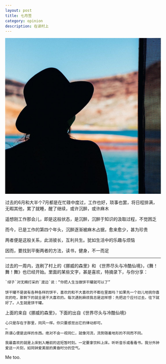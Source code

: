```yaml
---
layout: post
title: 七月签
category: opinion
description: 在读村上
---
```

![](/images/2016_07/reading.jpg)

过去的6月和大半个7月都是在忙碌中度过，工作也好，琐事也罢，将日程排满，无暇其他，累了就睡，醒了继续，或许沉醉，或许麻木

遥想刚工作那会儿，即是这般状态，是沉醉，沉醉于知识的汲取过程，不觉困乏

而今，已是工作的第四个年头，沉醉逐渐被麻木占据，愈来愈少，甚为珍贵

两者便是这般关系，此消彼长，互利共生。犹如生活中的乐趣与烦恼

因而，要找到平衡两者的方法，读书，健身，不一而足

---

过去的一周内，连刷了村上的《挪威的森里》和 《世界尽头与冷酷仙境》，《舞！舞！舞》也已经开始。里面的某些文字，甚是喜欢，特摘录下，与你分享：

```
`绿子`对无精打采的`渡边`说：“你把人生当做饼干罐就可以了”

饼干罐不是装有各种各样的饼干，喜欢的和不大喜欢的不都在里面吗？如果先一个劲儿地挑你喜欢的吃，那剩下的就全是不大喜欢的。每次遇到麻烦我总是这样想：先把这个应付过去，往下就好了。人生就是饼干罐。
```
上面的来自《挪威的森里》，下面的出自《世界尽头与冷酷仙境》

```
心只是存在于那里，同风一样。你只要感觉出它的律动即可。
…
所谓心便是这样的东西。绝对不会一视同仁，就像河流，流势随着地形的不同而不同。
```

```
我最喜欢的就是上床到入睡前的这短暂时刻。一定要拿饮料上床。听听音乐或看看书。我分外钟爱这一片刻，如同钟爱美丽的黄昏时分的空气。
```

Me too.
